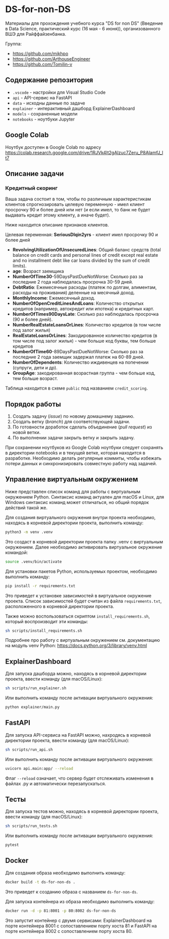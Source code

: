 # DS-for-non-DS

Материалы для прохождения учебного курса "DS for non DS" (Введение в Data Science, практический курс (16 мая - 6 июня)), организованного ВШЭ для Райффайзенбанка.

Группа:

* <https://github.com/mikhpo>
* <https://github.com/ArthouseEngineer>
* <https://github.com/Tomilin-v>

## Содержание репозитория

* `.vscode` - настройки для Visual Studio Code
* `api` - API-сервис на FastAPI
* `data` - исходны данные по задаче
* `explainer` - интерактивный дашборд ExplainerDashboard
* `models` - сохраненные модели
* `notebooks` - ноутбуки Jupyter

## Google Colab

Ноутбук доступен в Google Colab по адресу <https://colab.research.google.com/drive/1RJVk4It2gAIzuc7Zeru_P8AlamfJ_lt7>

## Описание задачи

### Кредитный скоринг

Ваша задача состоит в том, чтобы по различным характеристикам клиентов спрогнозировать целевую переменную - имел клиент просрочку 90 и более дней или нет (и если имел, то банк не будет выдавать кредит этому клиенту, а иначе будет).

Ниже находится описание признаков клиентов.

Целевая переменная:
**SeriousDlqin2yrs** - клиент имел просрочку 90 и более дней

* **RevolvingUtilizationOfUnsecuredLines**: Общий баланс средств (total balance on credit cards and personal lines of credit except real estate and no installment debt like car loans divided by the sum of credit limits).
* **age**: Возраст заемщика
* **NumberOfTime30**-59DaysPastDueNotWorse: Сколько раз за последние 2 года наблюдалась просрочка 30-59 дней.
* **DebtRatio**: Ежемесячные расходы (платеж по долгам, алиментам, расходы на проживания) деленные на месячный доход.
* **MonthlyIncome**: Ежемесячный доход.
* **NumberOfOpenCreditLinesAndLoans**: Количество открытых кредитов (например, автокредит или ипотека) и кредитных карт.
* **NumberOfTimes90DaysLate**: Сколько раз наблюдалась просрочка (90 и более дней).
* **NumberRealEstateLoansOrLines**: Количество кредитов (в том числе под залог жилья)
* **RealEstateLoansOrLines**: Закодированное количество кредитов (в том числе под залог жилья) - чем больше код буквы, тем больше кредитов
* **NumberOfTime60**-89DaysPastDueNotWorse: Сколько раз за последние 2 года заемщик задержал платеж на 60-89 дней.
* **NumberOfDependents**: Количество иждивенцев на попечении (супруги, дети и др).
* **GroupAge**: закодированная возрастная группа - чем больше код, тем больше возраст.

Таблица находится в схеме `public` под названием `credit_scoring`.

## Порядок работы

1. Создать задачу (_issue_) по новому домашнему заданию.
2. Создать ветку (_branch_) для соответствующей задачи.
3. По готовности доработок сделать объединение (_pull request_) из новой ветки.
4. По выполнении задачи закрыть ветку и закрыть задачу.

При сохранении ноутбуков из Google Colab ноутбуки следует сохранять в директории notebooks и в текущей ветке, которая находится в разработке. Необходимо делать регулярные коммиты, чтобы избежать потери данных и синхронизировать совместную работу над задачей.

## Управление виртуальным окружением

Ниже представлен список команд для работы с виртуальным окружением Python. Синтаксис команд актуален для macOS и Linux, для Windows синтаксис команд может отличаться, но общий порядок действий такой же.

Для создания виртуального окружения внутри проекта необходимо, находясь в корневой директории проекта, выполнить команду:

```sh
python3 -m venv .venv
```

Это создаст в корневой директории проекта папку .venv с виртуальным окружением. Далее необходимо активировать виртуальное окружение командой:

```sh
source .venv/bin/activate
```

Для установки пакетов Python, используемых проектом, необходимо выполнить команду:

```sh
pip install -r requirements.txt
```

Это приведет к установке зависимостей в виртуальное окружение проекта. Список зависимостей будет считан из файла `requirements.txt`, расположенного в корневой директории проекта.

Также можно воспользоваться скриптом `install_requirements.sh`, который воспроизводит эти команды:

```sh
sh scripts/install_requirements.sh
```

Подробнее про работу с виртуальным окружением см. документацию на модуль venv Python: <https://docs.python.org/3/library/venv.html>

## ExplainerDashboard

Для запуска дашборда можно, находясь в корневой директории проекта, ввести команду (для macOS/Linux):

```sh
sh scripts/run_explainer.sh
```

Или выполнить команду после активации виртуального окружения:

```sh
python explainer/main.py
```

## FastAPI

Для запуска API-сервиса на FastAPI можно, нахродясь в корневой директории проекта, ввести команду (для macOS/Linux):

```sh
sh scripts/run_api.sh
```

Или выполнить команду после активации виртуального окружения:

```sh
uvicorn api.main:app/ --reload
```

Флаг `--reload` означает, что сервер будет отслеживать изменения в файлах .py и автоматически перезапускаться.

## Тесты

Для запуска тестов можно, находясь в корневой директории проекта, ввести команду (для macOS/Linux):

```sh
sh scripts/run_tests.sh
```

Или выполнить команду после активации виртуального окружения:

```sh
pytest
```

## Docker

Для создания образа необходимо выполнить команду:

```sh
docker build -t ds-for-non-ds .
```

Это приведет к созданию образа с названием `ds-for-non-ds`.

Для запуска контейнера из образа необходимо выполнить команду:

```sh
docker run -d -p 81:8001 -p 80:8002 ds-for-non-ds
```

Это запустит контейнер с двумя сервисами: ExplainerDashboard на порте контейнера 8001 с сопоставлением порту хоста 81 и FastAPI на порте контейнера 8002 с сопоставлением порту хоста 80.
